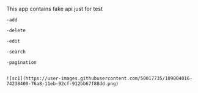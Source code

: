 This app contains fake api just for test

    -add

    -delete

    -edit

    -search

    -pagination 
    
    
    ![sc1](https://user-images.githubusercontent.com/50017735/109004016-74238400-76a8-11eb-92cf-912bb67f88dd.png)
